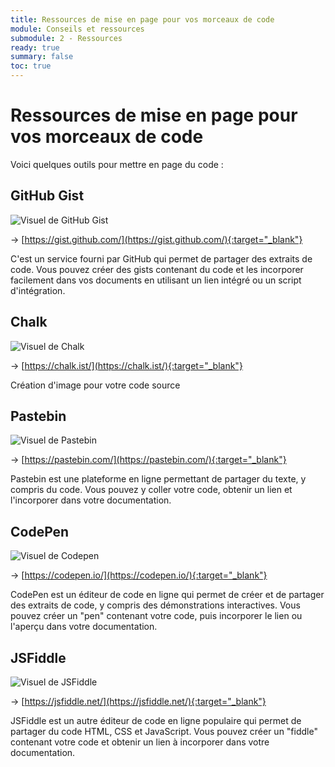 ```yaml
---
title: Ressources de mise en page pour vos morceaux de code
module: Conseils et ressources
submodule: 2 - Ressources
ready: true
summary: false
toc: true
---
```


# Ressources de mise en page pour vos morceaux de code

Voici quelques outils pour mettre en page du code :

## GitHub Gist

![Visuel de GitHub Gist](/assets/img/ressources/gist-github.png)

-> [https://gist.github.com/](https://gist.github.com/){:target="_blank"}

C'est un service fourni par GitHub qui permet de partager des extraits de code. 
Vous pouvez créer des gists contenant du code et les incorporer facilement dans vos documents en utilisant un lien intégré ou un script d'intégration.

## Chalk

![Visuel de Chalk](/assets/img/ressources/chalk.png)

-> [https://chalk.ist/](https://chalk.ist/){:target="_blank"}

Création d'image pour votre code source

## Pastebin

![Visuel de Pastebin](/assets/img/ressources/pastebin.png)

-> [https://pastebin.com/](https://pastebin.com/){:target="_blank"}

Pastebin est une plateforme en ligne permettant de partager du texte, y compris du code. 
Vous pouvez y coller votre code, obtenir un lien et l'incorporer dans votre documentation.

## CodePen

![Visuel de Codepen](/assets/img/ressources/code-pen.png)

-> [https://codepen.io/](https://codepen.io/){:target="_blank"}


CodePen est un éditeur de code en ligne qui permet de créer et de partager des extraits de code, y compris des démonstrations interactives. Vous pouvez créer un "pen" contenant votre code, puis incorporer le lien ou l'aperçu dans votre documentation.

## JSFiddle

![Visuel de JSFiddle](/assets/img/ressources/jsfiddle.png)

-> [https://jsfiddle.net/](https://jsfiddle.net/){:target="_blank"}

JSFiddle est un autre éditeur de code en ligne populaire qui permet de partager du code HTML, CSS et JavaScript. Vous pouvez créer un "fiddle" contenant votre code et obtenir un lien à incorporer dans votre documentation.